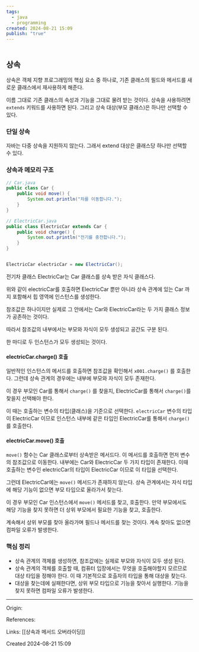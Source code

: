 ```yaml
---
tags:
  - java
  - programming
created: 2024-08-21 15:09
publish: "true"
---
```

```table-of-contents
```
## 상속
상속은 객체 지향 프로그래밍의 핵심 요소 중 하나로, 기존 클래스의 필드와 메서드를 새로운 클래스에서 재사용하게 해준다.

이름 그대로 기존 클래스의 속성과 기능을 그대로 물려 받는 것이다. 상속을 사용하려면 `extends` 키워드를 사용하면 된다. 그리고 상속 대상(부모 클래스)은 하나만 선택할 수 있다.

### 단일 상속
자바는 다중 상속을 지원하지 않는다. 그래서 extend 대상은 클래스당 하나만 선택할 수 있다.

### 상속과 메모리 구조


```java
// Car.java
public class Car {  
    public void move() {  
        System.out.println("차를 이동합니다.");  
    }  
}

// ElectricCar.java
public class ElectricCar extends Car {  
    public void charge() {  
        System.out.println("전기를 충전합니다.");  
    }  
}


ElectricCar electricCar = new ElectricCar();
```
전기차 클래스 ElectricCar는 Car 클래스를 상속 받은 자식 클래스다.

위와 같이 electricCar를 호출하면 ElectricCar 뿐만 아니라 상속 관계에 있는 Car 까지 포함해서 힙 영역에 인스턴스를 생성한다.

참조값은 하나이지만 실제로 그 안에서는 Car와 ElectricCar라는 두 가지 클래스 정보가 공존하는 것이다.

따라서 참조값의 내부에서는 부모와 자식이 모두 생성되고 공간도 구분 된다.

한 마디로 두 인스턴스가 모두 생성되는 것이다.

#### electricCar.charge() 호출
일반적인 인스턴스의 메서드를 호출하면 참조값을 확인해서 `x001.charge()` 를 호출한다. 그런데 상속 관계의 경우에는 내부에 부모와 자식이 모두 존재한다.

이 경우 부모인 Car를 통해서 `charge()` 를 찾을지, ElectricCar를 통해서 `charge()`를 찾을지 선택해야 한다.

이 때는 호출하는 변수의 타입(클래스)을 기준으로 선택한다. `electricCar` 변수의 타입이 ElectricCar 이므로 인스턴스 내부에 같은 타입인 ElectricCar를 통해서 `charge()`를 호출한다.

#### electricCar.move() 호출
`move()` 함수는 Car 클래스로부터 상속받은 메서드다. 이 메서드를 호출하면 먼저 변수의 참조값으로 이동한다. 내부에는 Car와 ElectricCar 두 가지 타입이 존재한다. 이때 호출하는 변수인 electricCar의 타입이 ElectricCar 이므로 이 타입을 선택한다.

그런데 ElectricCar에는 `move()` 메서드가 존재하지 않는다. 상속 관계에서는 자식 타입에 해당 기능이 없으면 부모 타입으로 올라가서 찾는다.

이 경우 부모인 Car 인스턴스에서 `move()` 메서드를 찾고, 호출한다. 만약 부모에서도 해당 기능을 찾지 못하면 더 상위 부모에서 필요한 기능을 찾고, 호출한다.

계속해서 상위 부모를 찾아 올라가며 필드나 메서드를 찾는 것이다. 계속 찾아도 없으면 컴파일 오류가 발생한다.

### 핵심 정리
- 상속 관계의 객체를 생성하면, 참조값에는 실제로 부모와 자식이 모두 생성 된다.
- 상속 관계의 객체를 호출할 때, 컴퓨터 입장에서는 무엇을 호출해야할지 모르므로 대상 타입을 정해야 한다. 이 때 기본적으로 호출자의 타입을 통해 대상을 찾는다.
- 대상을 찾는데에 실패한다면, 상위 부모 타입으로 기능을 찾아서 실행한다. 기능을 찾지 못하면 컴파일 오류가 발생한다.

---
Origin: 

References: 

Links: [[상속과 메서드 오버라이딩]]

Created 2024-08-21 15:09